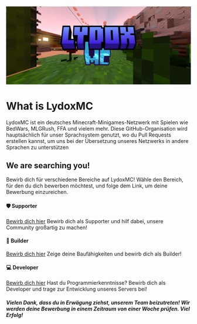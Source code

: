 ![LydoxMC](images/Banner.jpg)
# What is LydoxMC
LydoxMC ist ein deutsches Minecraft-Minigames-Netzwerk mit Spielen wie BedWars, MLGRush, FFA und vielem mehr. Diese GitHub-Organisation wird hauptsächlich für unser Sprachsystem genutzt, wo du Pull Requests erstellen kannst, um uns bei der Übersetzung unseres Netzwerks in andere Sprachen zu unterstützen

## We are searching you!
Bewirb dich für verschiedene Bereiche auf LydoxMC! Wähle den Bereich, für den du dich bewerben möchtest, und folge dem Link, um deine Bewerbung einzureichen.

#### 🛡️ Supporter
[Bewirb dich hier](https://docs.google.com/forms/d/1IU1s-biILNY9_kFDbQikGdv52cVwd-tMfQC9N19jAkE/)
Bewirb dich als Supporter und hilf dabei, unsere Community großartig zu machen!

#### 🔨 Builder
[Bewirb dich hier](https://docs.google.com/forms/d/1wiVj778ujbaMTgTPycfddWFcnQEdlZ4DDcjrKzbQrq8/)
Zeige deine Baufähigkeiten und bewirb dich als Builder!

#### 💻 Developer
[Bewirb dich hier](https://docs.google.com/forms/d/1le62il29DVdvqYHrqDsPefIyYjRkwffuPcmFgv7mj9M/)
Hast du Programmierkenntnisse? Bewirb dich als Developer und trage zur Entwicklung unseres Servers bei!

##### Vielen Dank, dass du in Erwägung ziehst, unserem Team beizutreten! Wir werden deine Bewerbung in einem Zeitraum von einer Woche prüfen. Viel Erfolg!
